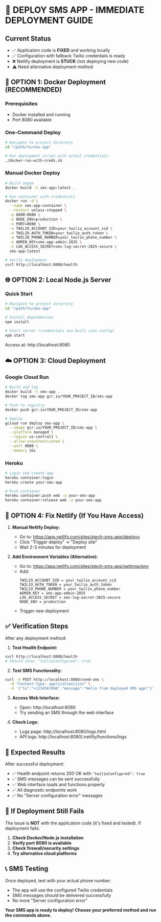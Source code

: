 # 🚀 DEPLOY SMS APP - IMMEDIATE DEPLOYMENT GUIDE

## Current Status
- ✅ Application code is **FIXED** and working locally
- ✅ Configuration with fallback Twilio credentials is ready  
- ❌ Netlify deployment is **STUCK** (not deploying new code)
- ⚠️ Need alternative deployment method

## 🐳 OPTION 1: Docker Deployment (RECOMMENDED)

### Prerequisites
- Docker installed and running
- Port 8080 available

### One-Command Deploy
```bash
# Navigate to project directory
cd "/path/to/sms-app"

# Run deployment script with actual credentials
./docker-run-with-creds.sh
```

### Manual Docker Deploy
```bash
# Build image
docker build -t sms-app:latest .

# Run container with credentials
docker run -d \
  --name sms-app-container \
  --restart unless-stopped \
  -p 8080:8080 \
  -e NODE_ENV=production \
  -e PORT=8080 \
  -e TWILIO_ACCOUNT_SID=your_twilio_account_sid \
  -e TWILIO_AUTH_TOKEN=your_twilio_auth_token \
  -e TWILIO_PHONE_NUMBER=your_twilio_phone_number \
  -e ADMIN_KEY=sms-app-admin-2025 \
  -e LOG_ACCESS_SECRET=sms-log-secret-2025-secure \
  sms-app:latest

# Verify deployment
curl http://localhost:8080/health
```

## 🌐 OPTION 2: Local Node.js Server

### Quick Start
```bash
# Navigate to project directory
cd "/path/to/sms-app"

# Install dependencies
npm install

# Start server (credentials are built into config)
npm start
```

Access at: http://localhost:8080

## ☁️ OPTION 3: Cloud Deployment

### Google Cloud Run
```bash
# Build and tag
docker build -t sms-app .
docker tag sms-app gcr.io/YOUR_PROJECT_ID/sms-app

# Push to registry
docker push gcr.io/YOUR_PROJECT_ID/sms-app

# Deploy
gcloud run deploy sms-app \
  --image gcr.io/YOUR_PROJECT_ID/sms-app \
  --platform managed \
  --region us-central1 \
  --allow-unauthenticated \
  --port 8080 \
  --memory 1Gi
```

### Heroku
```bash
# Login and create app
heroku container:login
heroku create your-sms-app

# Push container
heroku container:push web -a your-sms-app
heroku container:release web -a your-sms-app
```

## 🔧 OPTION 4: Fix Netlify (If You Have Access)

1. **Manual Netlify Deploy:**
   - Go to: https://app.netlify.com/sites/stech-sms-app/deploys
   - Click "Trigger deploy" → "Deploy site"
   - Wait 2-3 minutes for deployment

2. **Add Environment Variables (Alternative):**
   - Go to: https://app.netlify.com/sites/stech-sms-app/settings/env
   - Add:
     ```
     TWILIO_ACCOUNT_SID = your_twilio_account_sid
     TWILIO_AUTH_TOKEN = your_twilio_auth_token  
     TWILIO_PHONE_NUMBER = your_twilio_phone_number
     ADMIN_KEY = sms-app-admin-2025
     LOG_ACCESS_SECRET = sms-log-secret-2025-secure
     NODE_ENV = production
     ```
   - Trigger new deployment

## ✅ Verification Steps

After any deployment method:

1. **Test Health Endpoint:**
```bash
curl http://localhost:8080/health
# Should show: "twilioConfigured": true
```

2. **Test SMS Functionality:**
```bash
curl -X POST http://localhost:8080/send-sms \
  -H "Content-Type: application/json" \
  -d '{"to":"+1234567890","message":"Hello from deployed SMS app!"}'
```

3. **Access Web Interface:**
   - Open: http://localhost:8080
   - Try sending an SMS through the web interface

4. **Check Logs:**
   - Logs page: http://localhost:8080/logs.html
   - API logs: http://localhost:8080/.netlify/functions/logs

## 🎯 Expected Results

After successful deployment:
- ✅ Health endpoint returns 200 OK with `"twilioConfigured": true`
- ✅ SMS messages can be sent successfully
- ✅ Web interface loads and functions properly
- ✅ All diagnostic endpoints work
- ✅ No "Server configuration error" messages

## 🚨 If Deployment Still Fails

The issue is **NOT** with the application code (it's fixed and tested). If deployment fails:

1. **Check Docker/Node.js installation**
2. **Verify port 8080 is available**  
3. **Check firewall/security settings**
4. **Try alternative cloud platforms**

## 📞 SMS Testing

Once deployed, test with your actual phone number:
- The app will use the configured Twilio credentials
- SMS messages should be delivered successfully
- No more "Server configuration error"

**Your SMS app is ready to deploy! Choose your preferred method and run the commands above.**